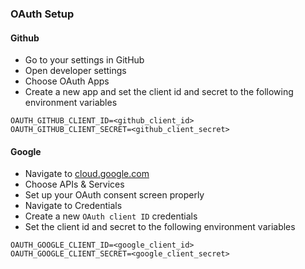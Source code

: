 ### OAuth Setup

#### Github

- Go to your settings in GitHub
- Open developer settings
- Choose OAuth Apps
- Create a new app and set the client id and secret to the following environment variables

```
OAUTH_GITHUB_CLIENT_ID=<github_client_id>
OAUTH_GITHUB_CLIENT_SECRET=<github_client_secret>
```

#### Google

- Navigate to [cloud.google.com](https://cloud.google.com)
- Choose APIs & Services
- Set up your OAuth consent screen properly
- Navigate to Credentials
- Create a new `OAuth client ID` credentials
- Set the client id and secret to the following environment variables

```
OAUTH_GOOGLE_CLIENT_ID=<google_client_id>
OAUTH_GOOGLE_CLIENT_SECRET=<google_client_secret>
```
